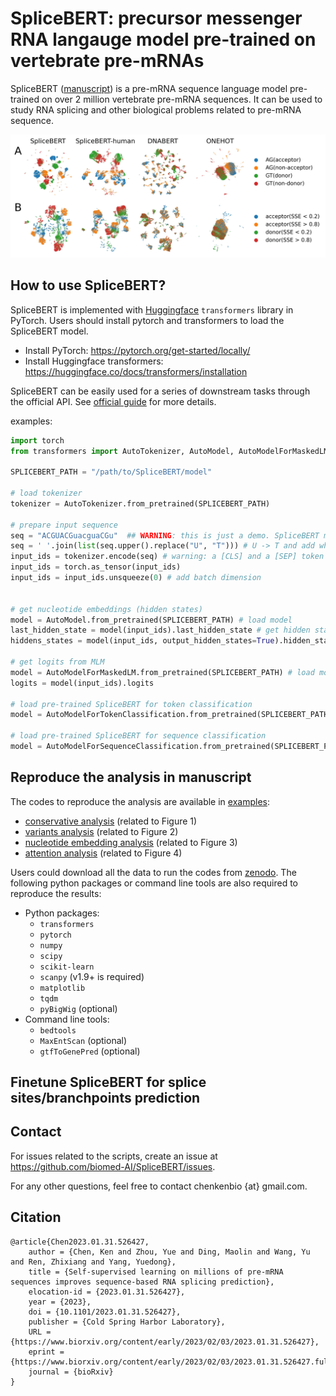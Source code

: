 # SpliceBERT: precursor messenger RNA langauge model pre-trained on vertebrate pre-mRNAs

SpliceBERT ([manuscript](https://www.biorxiv.org/content/10.1101/2023.01.31.526427v1)) is a pre-mRNA sequence language model pre-trained on over 2 million vertebrate pre-mRNA sequences.
It can be used to study RNA splicing and other biological problems related to pre-mRNA sequence.

![splice site visualization](./examples/02-embedding/Figure_3.jpg)


## How to use SpliceBERT?

SpliceBERT is implemented with [Huggingface](https://huggingface.co/docs/transformers/index) `transformers` library in PyTorch. Users should install pytorch and transformers to load the SpliceBERT model.  
- Install PyTorch: https://pytorch.org/get-started/locally/  
- Install Huggingface transformers: https://huggingface.co/docs/transformers/installation  

SpliceBERT can be easily used for a series of downstream tasks through the official API.
See [official guide](https://huggingface.co/docs/transformers/model_doc/bert) for more details.

examples:
```python
import torch
from transformers import AutoTokenizer, AutoModel, AutoModelForMaskedLM, AutoModelForTokenClassification

SPLICEBERT_PATH = "/path/to/SpliceBERT/model"

# load tokenizer
tokenizer = AutoTokenizer.from_pretrained(SPLICEBERT_PATH)

# prepare input sequence
seq = "ACGUACGuacguaCGu"  ## WARNING: this is just a demo. SpliceBERT may not work on sequences shorter than 64nt as it was trained on sequences of 64-1024nt in length
seq = ' '.join(list(seq.upper().replace("U", "T"))) # U -> T and add whitespace
input_ids = tokenizer.encode(seq) # warning: a [CLS] and a [SEP] token will be added to the start and the end of seq
input_ids = torch.as_tensor(input_ids)
input_ids = input_ids.unsqueeze(0) # add batch dimension


# get nucleotide embeddings (hidden states)
model = AutoModel.from_pretrained(SPLICEBERT_PATH) # load model
last_hidden_state = model(input_ids).last_hidden_state # get hidden states from last layer
hiddens_states = model(input_ids, output_hidden_states=True).hidden_states

# get logits from MLM
model = AutoModelForMaskedLM.from_pretrained(SPLICEBERT_PATH) # load model
logits = model(input_ids).logits

# load pre-trained SpliceBERT for token classification
model = AutoModelForTokenClassification.from_pretrained(SPLICEBERT_PATH, num_labels=3) # assume the class number is 3

# load pre-trained SpliceBERT for sequence classification
model = AutoModelForSequenceClassification.from_pretrained(SPLICEBERT_PATH, num_labels=3) # assume the class number is 3

```

## Reproduce the analysis in manuscript  
The codes to reproduce the analysis are available in [examples](./examples):  
- [conservative analysis](./examples/00-conservation) (related to Figure 1)  
- [variants analysis](./examples/01-variant) (related to Figure 2)  
- [nucleotide embedding analysis](./examples/02-embedding) (related to Figure 3)  
- [attention analysis](./examples/03-attention) (related to Figure 4)  

Users could download all the data to run the codes from [zenodo]().
The following python packages or command line tools are also required to reproduce the results:  
- Python packages:
	- `transformers`  
	- `pytorch`  
	- `numpy`  
	- `scipy`  
	- `scikit-learn`  
	- `scanpy` (v1.9+ is required)  
	- `matplotlib`  
	- `tqdm`  
	- `pyBigWig` (optional)  
- Command line tools:  
	- `bedtools`  
	- `MaxEntScan` (optional)  
	- `gtfToGenePred` (optional)  

## Finetune SpliceBERT for splice sites/branchpoints prediction


## Contact
For issues related to the scripts, create an issue at https://github.com/biomed-AI/SpliceBERT/issues.

For any other questions, feel free to contact chenkenbio {at} gmail.com.

## Citation

```TeX
@article{Chen2023.01.31.526427,
	author = {Chen, Ken and Zhou, Yue and Ding, Maolin and Wang, Yu and Ren, Zhixiang and Yang, Yuedong},
	title = {Self-supervised learning on millions of pre-mRNA sequences improves sequence-based RNA splicing prediction},
	elocation-id = {2023.01.31.526427},
	year = {2023},
	doi = {10.1101/2023.01.31.526427},
	publisher = {Cold Spring Harbor Laboratory},
	URL = {https://www.biorxiv.org/content/early/2023/02/03/2023.01.31.526427},
	eprint = {https://www.biorxiv.org/content/early/2023/02/03/2023.01.31.526427.full.pdf},
	journal = {bioRxiv}
}
```
